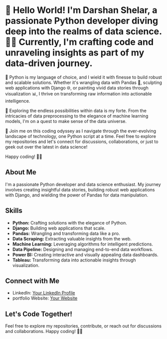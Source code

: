 # 👋 Hello World! I'm Darshan Shelar, a passionate Python developer diving deep into the realms of data science. 👨‍💻 Currently, I'm crafting code and unraveling insights as part of my data-driven journey.

🐍 Python is my language of choice, and I wield it with finesse to build robust and scalable solutions. Whether it's wrangling data with Pandas 🐼, sculpting web applications with Django 🌐, or painting vivid data stories through visualization 📊, I thrive on transforming raw information into actionable intelligence.

🔬 Exploring the endless possibilities within data is my forte. From the intricacies of data preprocessing to the elegance of machine learning models, I'm on a quest to make sense of the data universe.

🚀 Join me on this coding odyssey as I navigate through the ever-evolving landscape of technology, one Python script at a time. Feel free to explore my repositories and let's connect for discussions, collaborations, or just to geek out over the latest in data science!

Happy coding! 🚀✨

## About Me

I'm a passionate Python developer and data science enthusiast. My journey involves creating insightful data stories, building robust web applications with Django, and wielding the power of Pandas for data manipulation.

## Skills

- **Python:** Crafting solutions with the elegance of Python.
- **Django:** Building web applications that scale.
- **Pandas:** Wrangling and transforming data like a pro.
- **Data Scraping:** Extracting valuable insights from the web.
- **Machine Learning:** Leveraging algorithms for intelligent predictions.
- **Data Pipeline:** Designing and managing end-to-end data workflows.
- **Power BI:** Creating interactive and visually appealing data dashboards.
- **Tableau:** Transforming data into actionable insights through visualization.



## Connect with Me

- LinkedIn: [Your LinkedIn Profile](https://www.linkedin.com/in/darshan-shelar-591322215/)
- portfolio Website: [Your Website]([https://www.your-website.com](https://darshanshelar96k.github.io/portfolio/))

## Let's Code Together!

Feel free to explore my repositories, contribute, or reach out for discussions and collaborations. Happy coding! 🚀✨
     
